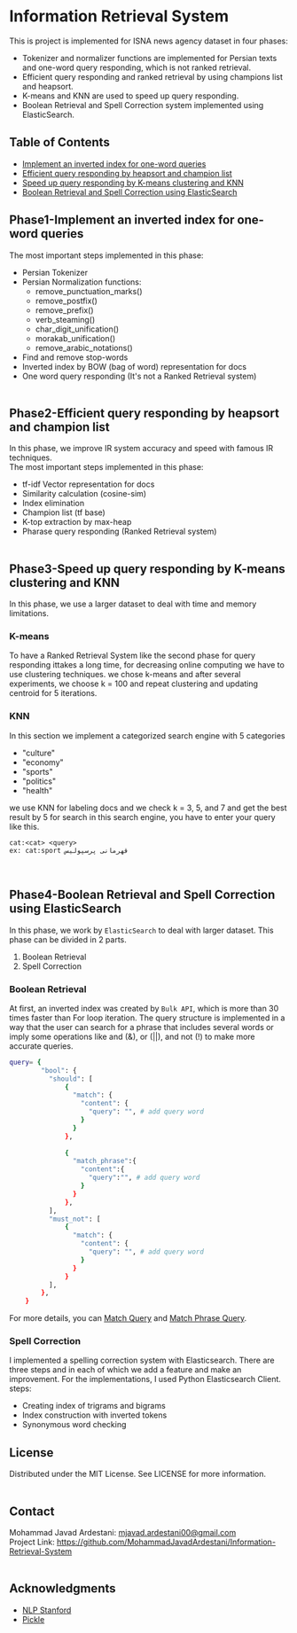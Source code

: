 # Information Retrieval System  
This is project is implemented for ISNA news agency dataset in four phases:
- Tokenizer and normalizer functions are implemented for Persian texts and one-word query responding,
which is not ranked retrieval.
- Efficient query responding and ranked retrieval by using champions list and heapsort.
- K-means and KNN are used to speed up query responding. 
- Boolean Retrieval and Spell Correction system implemented using ElasticSearch. 
## Table of Contents
* [Implement an inverted index for one-word queries](https://github.com/MohammadJavadArdestani/Information-Retrieval-System/edit/main/README.md#phase1--implement-an-inverted-index-for-one-word-queries)
* [Efficient query responding by heapsort and champion list](https://github.com/MohammadJavadArdestani/Information-Retrieval-System/edit/main/README.md#phase2-efficient-query-responding-by-heapsort-and-champion-list)
* [Speed up query responding by K-means clustering and KNN](https://github.com/MohammadJavadArdestani/Information-Retrieval-System/edit/main/README.md#phase3-speed-up-query-responding-by-k-means-clustering-and-knn)
* [Boolean Retrieval and Spell Correction using  ElasticSearch](https://github.com/MohammadJavadArdestani/Information-Retrieval-System/edit/main/README.md#phase4-boolean-retrieval-and-spell-correction-by--elasticsearch)


## Phase1-Implement an inverted index for one-word queries

The most important steps implemented in this phase:
-  Persian Tokenizer
-  Persian Normalization functions:
    - remove_punctuation_marks()  
    - remove_postfix()
    - remove_prefix()
    - verb_steaming()
    - char_digit_unification()
    - morakab_unification()
    - remove_arabic_notations()
 - Find and remove stop-words
 - Inverted index by BOW (bag of word) representation for docs
 - One word query responding (It's not a Ranked Retrieval system)
<br><br>

## Phase2-Efficient query responding by heapsort and champion list
In this phase, we improve IR system accuracy and speed with famous IR techniques.  
The most important steps implemented in this phase:
- tf-idf Vector representation for docs
- Similarity calculation (cosine-sim)
- Index elimination
- Champion list (tf base)
- K-top extraction by max-heap
- Pharase query responding (Ranked Retrieval system) 
<br><br>

## Phase3-Speed up query responding by K-means clustering and KNN
In this phase, we use a larger dataset to deal with time and memory limitations.
### K-means
To have a Ranked Retrieval System like the second phase for query responding  ittakes a long time, for decreasing online computing we have to use clustering techniques. we chose k-means and after several experiments, we choose k = 100 and repeat clustering and updating centroid for 5 iterations.
<br>
### KNN
In this section we implement a categorized search engine with 5 categories 
- "culture" 
- "economy"
- "sports"
- "politics"
- "health" <br>

we use KNN for labeling docs and we check k = 3, 5, and 7 and get the best result by 5
for search in this search engine, you have to enter your query like this.
```
cat:<cat> <query>
ex: cat:sport قهرمانی پرسپولیس
```
<br>

## Phase4-Boolean Retrieval and Spell Correction using  ElasticSearch
In this phase, we work by ```ElasticSearch``` to deal with  larger dataset. This phase can be divided in 2 parts. <br>
1. Boolean Retrieval
2. Spell Correction
### Boolean Retrieval
At first, an inverted index was created by ```Bulk API```, which is more than 30 times faster than For loop iteration. The query structure is implemented in a way that the user can search for a phrase that includes several words or imply some operations like and (&), or (||), and not (!) to make more accurate queries.
```bash
query= {
        "bool": {
          "should": [
              { 
                "match": {
                  "content": {
                    "query": "", # add query word 
                  }
                }
              }, 
              
              { 
                "match_phrase":{
                  "content":{
                    "query":"", # add query word 
                  }
                }  
              },
          ],
          "must_not": [
              {
                "match": {
                  "content": {
                    "query": "", # add query word 
                  }
                }
              }
          ],
        },
    }
```
For more details, you can [Match Query](https://www.elastic.co/guide/en/elasticsearch/reference/current/query-dsl-match-query.html#match-top-level-params) and [Match Phrase Query](https://www.elastic.co/guide/en/elasticsearch/reference/current/query-dsl-match-query-phrase.html).
### Spell Correction
I implemented a spelling correction system with Elasticsearch. There are three steps and in each of which we add a feature and make an improvement. For the implementations, I used Python Elasticsearch Client.<br> 
steps:
* Creating index of trigrams and bigrams
* Index construction with inverted tokens
* Synonymous word checking
## License
Distributed under the MIT License. See LICENSE for more information.
<br><br>
## Contact
Mohammad Javad Ardestani: mjavad.ardestani00@gmail.com <br>
Project Link: https://github.com/MohammadJavadArdestani/Information-Retrieval-System
<br><br>
## Acknowledgments
- [NLP Stanford](https://nlp.stanford.edu/IR-book/html/htmledition/contents-1.html)
- [Pickle](https://docs.python.org/3/library/pickle.html)
